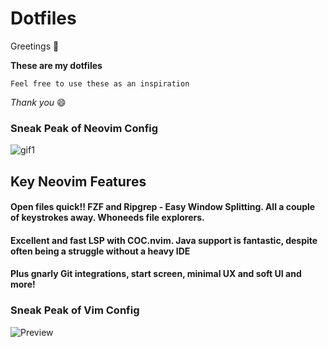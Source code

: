 # **Dotfiles**

Greetings :wave:

**These are my dotfiles**

`Feel free to use these as an inspiration`

_Thank you_ :smile:

### Sneak Peak of Neovim Config

![gif1](https://im7.ezgif.com/tmp/ezgif-7-3e9371469ed6.gif)

## Key Neovim Features

#### Open files quick!! FZF and Ripgrep - Easy Window Splitting. All a couple of keystrokes away. Whoneeds file explorers.

#### Excellent and fast LSP with COC.nvim. Java support is fantastic, despite often being a struggle without a heavy IDE

#### Plus gnarly Git integrations, start screen, minimal UX and soft UI and more!

### Sneak Peak of Vim Config

![Preview](https://i.ibb.co/RPRhWJR/Screen-Shot-2020-04-17-at-10-57-05-am.png)
